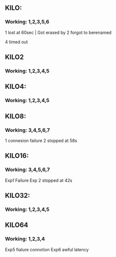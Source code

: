 ## KILO:
### Working: 1,2,3,5,6

1 lost at 60sec | Got erased by 2 forgot to berenamed

4 timed out

## KILO2
### Working: 1,2,3,4,5


## KILO4:
### Working: 1,2,3,4,5

## KILO8:
### Working: 3,4,5,6,7

1 connexion failure
2 stopped at 58s

## KILO16:
### Working: 3,4,5,6,7

Exp1 Failure
Exp 2 stopped at 42s


## KILO32:
### Working: 1,2,3,4,5

## KILO64
### Working: 1,2,3,4

Exp5 fialure connxtion
Exp6 awful latency
